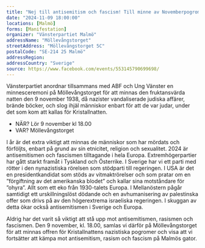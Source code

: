 ```yaml
---
title: "Nej till antisemitism och fascism! Till minne av Novemberpogromen"
date: "2024-11-09 18:00:00"
locations: [Malmö]
forms: [Manifestation]
organizer: "Vänsterpartiet Malmö"
addressName: "Möllevångstorget"
streetAddress: "Möllevångstorget 5C"
postalCode: "SE-214 25 Malmö"
addressRegion:
addressCountry: "Sverige"
source: https://www.facebook.com/events/553145790699698/
---
```

Vänsterpartiet anordnar tillsammans med ABF och Ung Vänster en minnesceremoni på Möllevångstorget för att minnas den fruktansvärda natten den 9 november 1938, då nazister vandaliserade judiska affärer, brände böcker, och slog ihjäl människor enbart för att de var judar, under det som kom att kallas för Kristallnatten.

- NÄR? Lör 9 november kl 18.00
- VAR? Möllevångstorget

I år är det extra viktigt att minnas de människor som har mördats och förföljts, enbart på grund av sin etnicitet, religion och sexualitet. 2024 är antisemitismen och fascismen tilltagande i hela Europa. Extremhögerpartier har gått starkt framåt i Tyskland och Österrike. I Sverige har vi ett parti med rötter i den nynazistiska rörelsen som stödparti till regeringen. I USA är det en presidentkandidat som stöds av vitmaktrörelser och som pratar om en ”förgiftning av det amerikanska blodet” och kallar sina motståndare för ”ohyra”. Allt som ett eko från 1930-talets Europa. I Mellanöstern pågår samtidigt ett urskillningslöst dödande och en avhumanisering av palestinska offer som drivs på av den högerextrema israeliska regeringen. I skuggan av detta ökar också antisemitismen i Sverige och Europa.

Aldrig har det varit så viktigt att stå upp mot antisemitismen, rasismen och fascismen. Den 9 november, kl. 18.00, samlas vi därför på Möllevångstorget för att minnas offren för Kristallnattens nazistiska pogromer och visa att vi fortsätter att kämpa mot antisemitism, rasism och fascism på Malmös gator.
